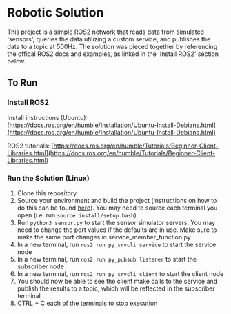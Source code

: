 # Robotic Solution
This project is a simple ROS2 network that reads data from simulated 'sensors', queries the data utilizing a custom service, and publishes the data to a topic at 500Hz. The solution was pieced together by referencing the offical ROS2 docs and examples, as linked in the 'Install ROS2' section below.
## To Run
### Install ROS2
Install instructions (Ubuntu): [https://docs.ros.org/en/humble/Installation/Ubuntu-Install-Debians.html](https://docs.ros.org/en/humble/Installation/Ubuntu-Install-Debians.html)

ROS2 tutorials: [https://docs.ros.org/en/humble/Tutorials/Beginner-Client-Libraries.html](https://docs.ros.org/en/humble/Tutorials/Beginner-Client-Libraries.html)

### Run the Solution (Linux)
1. Clone this repository
2. Source your environment and build the project (instructions on how to do this can be found [here](https://docs.ros.org/en/humble/Tutorials/Beginner-Client-Libraries.html)). You may need to source each terminal you open (i.e. run ```source install/setup.bash```)
3. Run ```python3 sensor.py``` to start the sensor simulator servers. You may need to change the port values if the defaults are in use. Make sure to make the same port changes in service_member_function.py
4. In a new terminal, run ```ros2 run py_srvcli service``` to start the service node
5. In a new terminal, run ```ros2 run py_pubsub listener``` to start the subscriber node
6. In a new terminal, run ```ros2 run py_srvcli client``` to start the client node
7. You should now be able to see the client make calls to the service and publish the results to a topic, which will be reflected in the subscriber terminal
8. CTRL + C each of the terminals to stop execution
